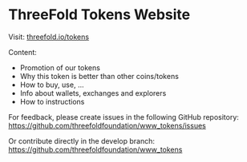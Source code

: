 # ThreeFold Tokens Website

Visit:
[threefold.io/tokens](https://threefold.io/tokens)

Content:
- Promotion of our tokens
- Why this token is better than other coins/tokens
- How to buy, use, ...
- Info about wallets, exchanges and explorers
- How to instructions

For feedback, please create issues in the following GitHub repository:
https://github.com/threefoldfoundation/www_tokens/issues

Or contribute directly in the develop branch:
https://github.com/threefoldfoundation/www_tokens